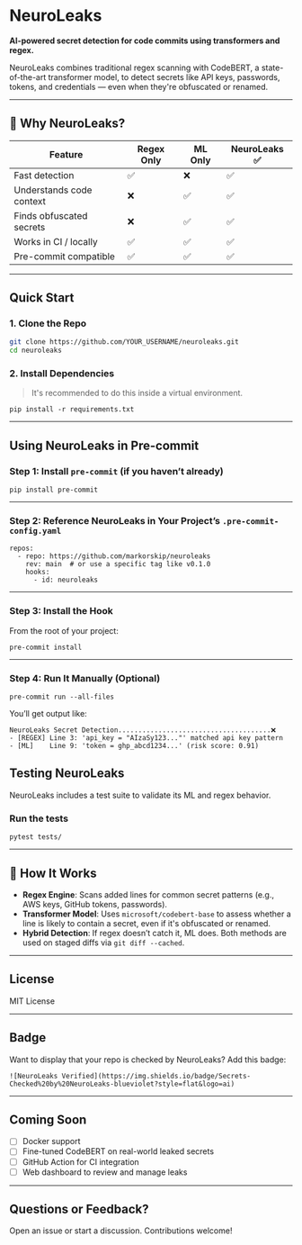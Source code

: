 
# NeuroLeaks

**AI-powered secret detection for code commits using transformers and regex.**

NeuroLeaks combines traditional regex scanning with CodeBERT, a state-of-the-art transformer model, to detect secrets like API keys, passwords, tokens, and credentials — even when they're obfuscated or renamed.

---

## 🔐 Why NeuroLeaks?

| Feature                     | Regex Only | ML Only | **NeuroLeaks** ✅ |
|----------------------------|------------|---------|-------------------|
| Fast detection             | ✅         | ❌      | ✅                |
| Understands code context   | ❌         | ✅      | ✅                |
| Finds obfuscated secrets   | ❌         | ✅      | ✅                |
| Works in CI / locally      | ✅         | ✅      | ✅                |
| Pre-commit compatible      | ✅         | ✅      | ✅                |

---

## Quick Start

### 1. Clone the Repo

```bash
git clone https://github.com/YOUR_USERNAME/neuroleaks.git
cd neuroleaks
````

### 2. Install Dependencies

> It's recommended to do this inside a virtual environment.

````
pip install -r requirements.txt
````

---

## Using NeuroLeaks in Pre-commit

### Step 1: Install `pre-commit` (if you haven’t already)

````
pip install pre-commit
````

---

### Step 2: Reference NeuroLeaks in Your Project’s `.pre-commit-config.yaml`

````
repos:
  - repo: https://github.com/markorskip/neuroleaks
    rev: main  # or use a specific tag like v0.1.0
    hooks:
      - id: neuroleaks
````

---

### Step 3: Install the Hook

From the root of your project:

````
pre-commit install
````

---

### Step 4: Run It Manually (Optional)

````
pre-commit run --all-files
````

You’ll get output like:

````
NeuroLeaks Secret Detection......................................❌
- [REGEX] Line 3: 'api_key = "AIzaSy123..."' matched api key pattern
- [ML]    Line 9: 'token = ghp_abcd1234...' (risk score: 0.91)
````

## Testing NeuroLeaks

NeuroLeaks includes a test suite to validate its ML and regex behavior.

### Run the tests

````
pytest tests/
````

---

## 🧠 How It Works

* **Regex Engine**: Scans added lines for common secret patterns (e.g., AWS keys, GitHub tokens, passwords).
* **Transformer Model**: Uses `microsoft/codebert-base` to assess whether a line is likely to contain a secret, even if it's obfuscated or renamed.
* **Hybrid Detection**: If regex doesn’t catch it, ML does. Both methods are used on staged diffs via `git diff --cached`.

---

## License

MIT License

---

## Badge

Want to display that your repo is checked by NeuroLeaks? Add this badge:

````
![NeuroLeaks Verified](https://img.shields.io/badge/Secrets-Checked%20by%20NeuroLeaks-blueviolet?style=flat&logo=ai)
````

---

## Coming Soon

* [ ] Docker support
* [ ] Fine-tuned CodeBERT on real-world leaked secrets
* [ ] GitHub Action for CI integration
* [ ] Web dashboard to review and manage leaks

---

## Questions or Feedback?

Open an issue or start a discussion. Contributions welcome!
